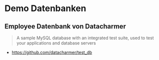 # Demo Datenbanken

## Employee Datenbank von Datacharmer

> A sample MySQL database with an integrated test suite, 
> used to test your applications and database servers

- https://github.com/datacharmer/test_db


